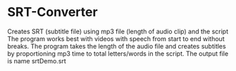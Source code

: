 # SRT-Converter
Creates SRT (subtitle file) using mp3 file (length of audio clip) and the script
The program works best with videos with speech from start to end without breaks. The program takes the length of the audio file and
creates subtitles by proportioning mp3 time to total letters/words in the script.
The output file is name srtDemo.srt
